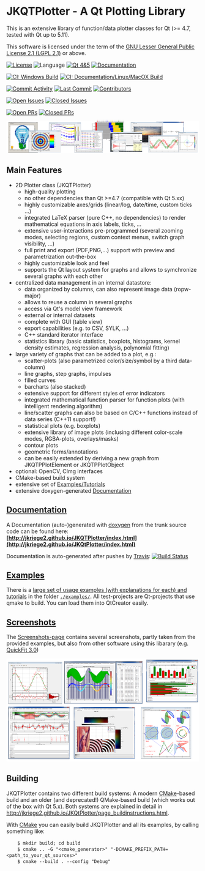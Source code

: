 # JKQTPlotter - A Qt Plotting Library
This is an extensive library of function/data plotter classes for Qt (>= 4.7, tested with Qt up to 5.11).

This software is licensed under the term of the [GNU Lesser General Public License 2.1 
(LGPL 2.1)](./LICENSE) or above. 

[![License](https://img.shields.io/github/license/jkriege2/JKQtPlotter)](https://github.com/jkriege2/JKQtPlotter/blob/master/LICENSE)
![Language](https://img.shields.io/github/languages/top/jkriege2/JKQtPlotter)
[![Qt 4&5](https://img.shields.io/badge/Qt-4%20%26%205-brightgreen)](https://doc.qt.io/qt-5/)
[![Documentation](https://img.shields.io/badge/documentation-online-blue)](http://jkriege2.github.io/JKQtPlotter/index.html)

[![CI: Windows Build](https://img.shields.io/appveyor/ci/jkriege2/JKQtPlotter/master?label=CI%20Windows%20Build)](https://ci.appveyor.com/project/jkriege2/jkqtplotter/branch/master) 
[![CI: Documentation/Linux/MacOX Build](https://img.shields.io/travis/jkriege2/JKQtPlotter/master?label=CI%3A%20Documentation%2FLinux%2FMacOX%20Build)](https://travis-ci.org/jkriege2/JKQtPlotter)

[![Commit Activity](https://img.shields.io/github/commit-activity/m/jkriege2/JKQtPlotter)](https://github.com/jkriege2/JKQtPlotter/pulse)
[![Last Commit](https://img.shields.io/github/last-commit/jkriege2/JKQtPlotter)](https://github.com/jkriege2/JKQtPlotter/pulse)
[![Contributors](https://img.shields.io/github/contributors/jkriege2/JKQtPlotter)](https://github.com/jkriege2/JKQtPlotter/graphs/contributors)

[![Open Issues](https://img.shields.io/github/issues/jkriege2/JKQtPlotter)](https://github.com/jkriege2/JKQtPlotter/issues)
[![Closed Issues](https://img.shields.io/github/issues-closed/jkriege2/JKQtPlotter)](https://github.com/jkriege2/JKQtPlotter/issues?q=is%3Aissue+is%3Aclosed)

[![Open PRs](https://img.shields.io/github/issues-pr/jkriege2/JKQtPlotter)](https://github.com/jkriege2/JKQtPlotter/pulls)
[![Closed PRs](https://img.shields.io/github/issues-pr-closed/jkriege2/JKQtPlotter)](https://github.com/jkriege2/JKQtPlotter/pulls?q=is%3Apr+is%3Aclosed)

![EXAMPLES-Page](./screenshots/examplesbanner.png)

## Main Features
- 2D Plotter class (JKQTPlotter)
  - high-quality plotting
  - no other dependencies than Qt >=4.7 (compatible with Qt 5.xx)
  - highly customizable axes/grids (linear/log, date/time, custom ticks ...)
  - integrated LaTeX parser (pure C++, no dependencies) to render mathematical equations in axis labels, ticks, ...
  - extensive user-interactions pre-programmed (several zooming modes, selecting regions, custom context menus, switch graph visibility, ...)
  - full print and export (PDF,PNG,...) support with preview and parametrization out-the-box
  - highly customizable look and feel
  - supports the Qt layout system for graphs and allows to symchronize several graphs with each other
- centralized data management in an internal datastore:
  - data organized by columns, can also represent image data (ropw-major)
  - allows to reuse a column in several graphs
  - access via Qt's model view framework
  - external or internal datasets
  - complete with GUI (table view)
  - export capabilities (e.g. to CSV, SYLK, ...)
  - C++ standard iterator interface
  - statistics library (basic statistics, boxplots, histograms, kernel density estimates, regression analysis, polynomial fitting)
- large variety of graphs that can be added to a plot, e.g.:
  - scatter-plots (also parametrized color/size/symbol by a third data-column)
  - line graphs, step graphs, impulses
  - filled curves
  - barcharts (also stacked)
  - extensive support for different styles of error indicators
  - integrated mathematical function parser for function plots (with intelligent rendering algorithm)
  - line/scatter graphs can also be based on C/C++ functions instead of data series (C++11 support!)
  - statistical plots (e.g. boxplots)
  - extensive library of image plots (inclusing different color-scale modes, RGBA-plots, overlays/masks)
  - contour plots
  - geometric forms/annotations
  - can be easily extended by deriving a new graph from JKQTPPlotElement or JKQTPPlotObject
- optional: OpenCV, CImg interfaces
- CMake-based build system
- extensive set of [Examples/Tutorials](./examples/README.md)
- extensive doxygen-generated [Documentation](http://jkriege2.github.io/JKQtPlotter/index.html)

## [Documentation](http://jkriege2.github.io/JKQtPlotter/index.html)
A Documentation (auto-)generated with [doxygen](http://www.doxygen.nl/) from the trunk source code can be found here: 
**[http://jkriege2.github.io/JKQTPlotter/index.html](http://jkriege2.github.io/JKQtPlotter/index.html)**

Documentation is auto-generated after pushes by [Travis](https://travis-ci.org/jkriege2/JKQtPlotter): [![Build Status](https://travis-ci.org/jkriege2/JKQtPlotter.svg?branch=master)](https://travis-ci.org/jkriege2/JKQtPlotter)

## [Examples](./examples/)
There is a [large set of usage examples (with explanations for each) and tutorials](./examples/) in the folder [`./examples/`](./examples).
All test-projects are Qt-projects that use qmake to build. You can load them into QtCreator easily.

## [Screenshots](./screenshots/)
The [Screenshots-page](./screenshots/) contains several screenshots, partly taken from the provided examples, but also from other software using this libarary (e.g. [QuickFit 3.0](https://github.com/jkriege2/QuickFit3))

[![EXAMPLES-Page](./screenshots/screenshotsbanner.png)](./screenshots/README.md)


## Building

JKQTPlotter contains two different build systems: A modern [CMake](https://cmake.org/)-based build and an older (and deprecated!) QMake-based build (which works out of the box with Qt 5.x). Both systems are explained in detail in http://jkriege2.github.io/JKQtPlotter/page_buildinstructions.html.


With [CMake](https://cmake.org/) you can easily build JKQTPlotter and all its examples, by calling something like:
```
    $ mkdir build; cd build
    $ cmake .. -G "<cmake_generator>" "-DCMAKE_PREFIX_PATH=<path_to_your_qt_sources>"
    $ cmake --build . --config "Debug"
```

